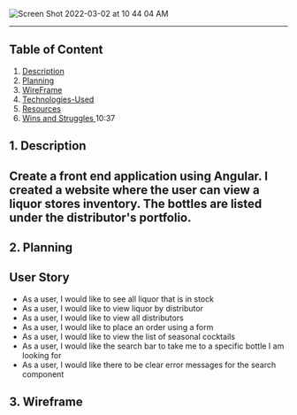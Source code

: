 ![Screen Shot 2022-03-02 at 10 44 04 AM](https://user-images.githubusercontent.com/94800802/156396062-0e9d44c9-de0d-4864-b25e-3feaa2290785.png)

____________________________

## Table of Content
1. [ Description ](#desc)
2. [ Planning ](#plan)
3. [ WireFrame ](#Wireframe)
4. [ Technologies-Used ](#Technologies-Used)
5. [ Resources ](#Resources)
6. [ Wins and Struggles ](#WinsandStruggles)
10:37
<a name="desc"></a>
## 1. Description

## Create a front end application using Angular.  I created a website where the user can view a liquor stores inventory.  The bottles are listed under the distributor's portfolio.

<a name="plan"></a>
## 2. Planning

## User Story
- As a user, I would like to see all liquor that is in stock 
- As a user, I would like to view liquor by distributor
- As a user, I would like to view all distributors
- As a user, I would like to place an order using a form
- As a user, I would like to view the list of seasonal cocktails
- As a user, I would like the search bar to take me to a specific bottle I am looking for
- As a user, I would like there to be clear error messages for the search component

<a name="Wireframe"></a>
## 3. Wireframe


